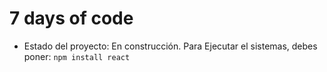 <h1> 7 days of code </h1>

- Estado del proyecto: En construcción. 
Para Ejecutar el sistemas, debes poner:
   ```npm install react```
